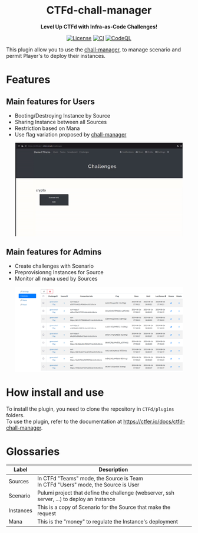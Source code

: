 <div align="center">
<h1>CTFd-chall-manager</h1>
<p><b>Level Up CTFd with Infra-as-Code Challenges!</b><p>
<a href=""><img src="https://img.shields.io/github/license/ctfer-io/ctfd-chall-manager?style=for-the-badge" alt="License"></a>
<a href="https://github.com/ctfer-io/ctfd-chall-manager/actions?query=workflow%3Aci+"><img src="https://img.shields.io/github/actions/workflow/status/ctfer-io/ctfd-chall-manager/ci.yaml?style=for-the-badge&label=CI" alt="CI"></a>
	<a href="https://github.com/ctfer-io/ctfd-chall-manager/actions/workflows/codeql-analysis.yaml"><img src="https://img.shields.io/github/actions/workflow/status/ctfer-io/ctfd-chall-manager/codeql-analysis.yaml?style=for-the-badge&label=CodeQL" alt="CodeQL"></a>
</div>

This plugin allow you to use the [chall-manager](https://github.com/ctfer-io/chall-manager), to manage scenario and permit Player's to deploy their instances.

# Features
## Main features for Users
- Booting/Destroying Instance by Source
- Sharing Instance between all Sources
- Restriction based on Mana
- Use flag variation proposed by [chall-manager](https://github.com/ctfer-io/chall-manager)

<img style="width: 90%; display: block; margin: auto; box-sizing: border-box;" src="res/boot_instance.gif"/>

## Main features for Admins
- Create challenges with Scenario
- Preprovisionng Instances for Source
- Monitor all mana used by Sources

<img style="width: 90%; display: block; margin: auto; box-sizing: border-box;" src="res/flags.png"/>

# How install and use
To install the plugin, you need to clone the repository in `CTFd/plugins` folders. <br>
To use the plugin, refer to the documentation at https://ctfer.io/docs/ctfd-chall-manager.

# Glossaries

| Label    | Description                                                                                 |
|----------|---------------------------------------------------------------------------------------------|
| Sources  | In CTFd "Teams" mode, the Source is Team <br>In CTFd "Users" mode, the Source is User       |
| Scenario | Pulumi project that define the challenge (webserver, ssh server, ...) to deploy an Instance |
| Instances| This is a copy of Scenario for the Source that make the request                             |
| Mana     | This is the "money" to regulate the Instance's deployment                                   |

